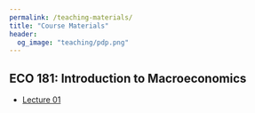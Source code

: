 ```yaml
---
permalink: /teaching-materials/
title: "Course Materials"
header: 
  og_image: "teaching/pdp.png"
---
```


##  ECO 181: Introduction to Macroeconomics 
- [Lecture 01](/yushangw/files/pdf/teaching-materials/ECO_181_Lecture_01.pdf)


